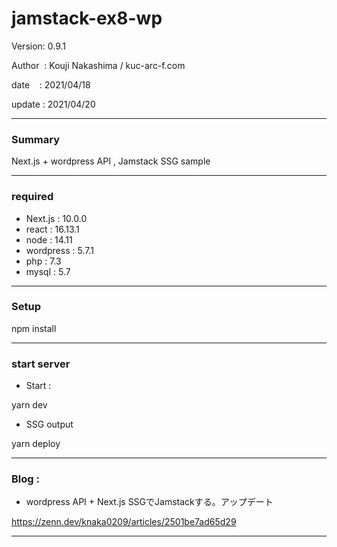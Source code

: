 # jamstack-ex8-wp

 Version: 0.9.1

 Author  : Kouji Nakashima / kuc-arc-f.com

 date    : 2021/04/18

 update  : 2021/04/20

***
### Summary

Next.js + wordpress API , Jamstack SSG sample

***
### required

* Next.js : 10.0.0
* react : 16.13.1
* node : 14.11
* wordpress : 5.7.1
* php : 7.3
* mysql : 5.7

***
### Setup

npm install

***
### start server
* Start :

yarn dev

* SSG output

yarn deploy

***
### Blog : 

* wordpress API + Next.js SSGでJamstackする。アップデート

https://zenn.dev/knaka0209/articles/2501be7ad65d29

***

